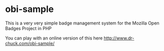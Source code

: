 obi-sample
==========

This is a very very simple badge management system for the Mozilla Open Badges Project in PHP

You can play with an online version of this here http://www.dr-chuck.com/obi-sample/
